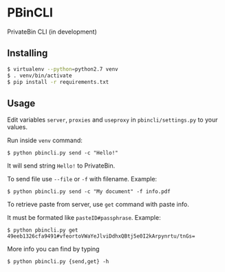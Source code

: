 PBinCLI
=====

PrivateBin CLI (in development)

Installing
-----
```bash
$ virtualenv --python=python2.7 venv
$ . venv/bin/activate
$ pip install -r requirements.txt
```

Usage
-----
Edit variables `server`, `proxies` and `useproxy` in `pbincli/settings.py` to your values.

Run inside `venv` command:

	$ python pbincli.py send -c "Hello!"

It will send string `Hello!` to PrivateBin.

To send file use `--file` or `-f` with filename. Example:

	$ python pbincli.py send -c "My document" -f info.pdf

To retrieve paste from server, use `get` command with paste info.

It must be formated like `pasteID#passphrase`. Example:

	$ python pbincli.py get 49eeb1326cfa9491#vfeortoVWaYeJlviDdhxQBtj5e0I2kArpynrtu/tnGs=

More info you can find by typing

	$ python pbincli.py {send,get} -h
